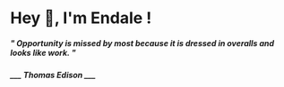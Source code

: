 <h1 title="head"> Hey 👋, I'm Endale !</h1>

**<h5><i>" Opportunity is missed by most because it is dressed in overalls and looks like work. "</i></h5>**

*<b>___ Thomas Edison ___</b>*
